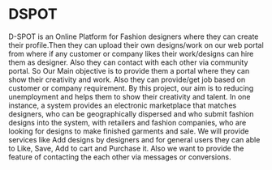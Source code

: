 # DSPOT

D-SPOT is an Online Platform for Fashion designers where they can create their profile.Then they can upload their
own designs/work on our web portal from where if any customer or company likes their work/designs can hire them as
designer. Also they can contact with each other via community portal. So Our Main objective is to provide them a portal
where they can show their creativity and work. Also they can provide/get job based on customer or company
requirement. By this project, our aim is to reducing unemployment and helps them to show their creativity and talent.
In one instance, a system provides an electronic marketplace that matches designers, who can be geographically
dispersed and who submit fashion designs into the system, with retailers and fashion companies, who are looking for
designs to make finished garments and sale. We will provide services like Add designs by designers and for general
users they can able to Like, Save, Add to cart and Purchase it. Also we want to provide the feature of contacting the each
other via messages or conversions.
